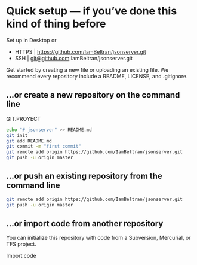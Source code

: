 # Quick setup — if you’ve done this kind of thing before
Set up in Desktop or
- HTTPS |  https://github.com/IamBeltran/jsonserver.git
- SSH | git@github.com:IamBeltran/jsonserver.git

Get started by creating a new file or uploading an existing file. We recommend every repository include a README, LICENSE, and .gitignore.

## …or create a new repository on the command line
GIT.PROYECT
```bash
echo "# jsonserver" >> README.md
git init
git add README.md
git commit -m "first commit"
git remote add origin https://github.com/IamBeltran/jsonserver.git
git push -u origin master
```

## …or push an existing repository from the command line

```bash
git remote add origin https://github.com/IamBeltran/jsonserver.git
git push -u origin master
```

## …or import code from another repository

You can initialize this repository with code from a Subversion, Mercurial, or TFS project.

Import code
